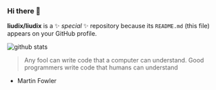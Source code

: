 ### Hi there 👋


**liudix/liudix** is a ✨ _special_ ✨ repository because its `README.md` (this file) appears on your GitHub profile.
<!--
Here are some ideas to get you started:

- 🔭 I’m currently working on anything vSphere, Docker, Security
- 🌱 I’m currently learning ...
- 👯 I’m looking to collaborate on ...
- 🤔 I’m looking for help with ...
- 💬 Ask me about ...
- 📫 How to reach me: Use the force
- 😄 Pronouns: ...
- ⚡ Fun fact: ...
-->

![github stats](https://github-readme-stats.vercel.app/api?username=liudix&show_icons=true)


> Any fool can write code that a computer can understand. Good programmers write code that humans can understand
- Martin Fowler
